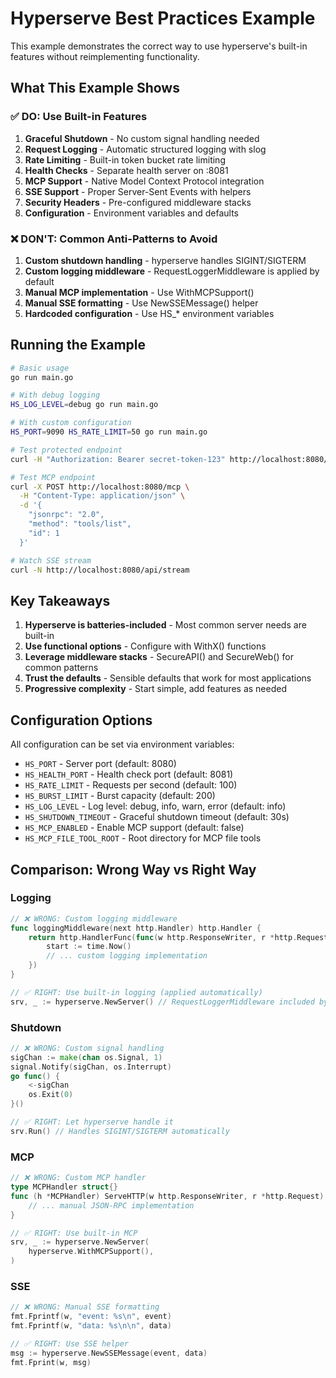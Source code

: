 # Hyperserve Best Practices Example

This example demonstrates the correct way to use hyperserve's built-in features without reimplementing functionality.

## What This Example Shows

### ✅ DO: Use Built-in Features

1. **Graceful Shutdown** - No custom signal handling needed
2. **Request Logging** - Automatic structured logging with slog
3. **Rate Limiting** - Built-in token bucket rate limiting
4. **Health Checks** - Separate health server on :8081
5. **MCP Support** - Native Model Context Protocol integration
6. **SSE Support** - Proper Server-Sent Events with helpers
7. **Security Headers** - Pre-configured middleware stacks
8. **Configuration** - Environment variables and defaults

### ❌ DON'T: Common Anti-Patterns to Avoid

1. **Custom shutdown handling** - hyperserve handles SIGINT/SIGTERM
2. **Custom logging middleware** - RequestLoggerMiddleware is applied by default
3. **Manual MCP implementation** - Use WithMCPSupport()
4. **Manual SSE formatting** - Use NewSSEMessage() helper
5. **Hardcoded configuration** - Use HS_* environment variables

## Running the Example

```bash
# Basic usage
go run main.go

# With debug logging
HS_LOG_LEVEL=debug go run main.go

# With custom configuration
HS_PORT=9090 HS_RATE_LIMIT=50 go run main.go

# Test protected endpoint
curl -H "Authorization: Bearer secret-token-123" http://localhost:8080/api/data

# Test MCP endpoint
curl -X POST http://localhost:8080/mcp \
  -H "Content-Type: application/json" \
  -d '{
    "jsonrpc": "2.0",
    "method": "tools/list",
    "id": 1
  }'

# Watch SSE stream
curl -N http://localhost:8080/api/stream
```

## Key Takeaways

1. **Hyperserve is batteries-included** - Most common server needs are built-in
2. **Use functional options** - Configure with WithX() functions
3. **Leverage middleware stacks** - SecureAPI() and SecureWeb() for common patterns
4. **Trust the defaults** - Sensible defaults that work for most applications
5. **Progressive complexity** - Start simple, add features as needed

## Configuration Options

All configuration can be set via environment variables:

- `HS_PORT` - Server port (default: 8080)
- `HS_HEALTH_PORT` - Health check port (default: 8081)
- `HS_RATE_LIMIT` - Requests per second (default: 100)
- `HS_BURST_LIMIT` - Burst capacity (default: 200)
- `HS_LOG_LEVEL` - Log level: debug, info, warn, error (default: info)
- `HS_SHUTDOWN_TIMEOUT` - Graceful shutdown timeout (default: 30s)
- `HS_MCP_ENABLED` - Enable MCP support (default: false)
- `HS_MCP_FILE_TOOL_ROOT` - Root directory for MCP file tools

## Comparison: Wrong Way vs Right Way

### Logging
```go
// ❌ WRONG: Custom logging middleware
func loggingMiddleware(next http.Handler) http.Handler {
    return http.HandlerFunc(func(w http.ResponseWriter, r *http.Request) {
        start := time.Now()
        // ... custom logging implementation
    })
}

// ✅ RIGHT: Use built-in logging (applied automatically)
srv, _ := hyperserve.NewServer() // RequestLoggerMiddleware included by default
```

### Shutdown
```go
// ❌ WRONG: Custom signal handling
sigChan := make(chan os.Signal, 1)
signal.Notify(sigChan, os.Interrupt)
go func() {
    <-sigChan
    os.Exit(0)
}()

// ✅ RIGHT: Let hyperserve handle it
srv.Run() // Handles SIGINT/SIGTERM automatically
```

### MCP
```go
// ❌ WRONG: Custom MCP handler
type MCPHandler struct{}
func (h *MCPHandler) ServeHTTP(w http.ResponseWriter, r *http.Request) {
    // ... manual JSON-RPC implementation
}

// ✅ RIGHT: Use built-in MCP
srv, _ := hyperserve.NewServer(
    hyperserve.WithMCPSupport(),
)
```

### SSE
```go
// ❌ WRONG: Manual SSE formatting
fmt.Fprintf(w, "event: %s\n", event)
fmt.Fprintf(w, "data: %s\n\n", data)

// ✅ RIGHT: Use SSE helper
msg := hyperserve.NewSSEMessage(event, data)
fmt.Fprint(w, msg)
```